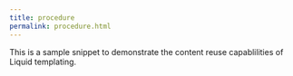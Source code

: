 ```yaml
---
title: procedure  
permalink: procedure.html
---
```

This is a sample snippet to demonstrate the content reuse capablilities of Liquid templating.  
